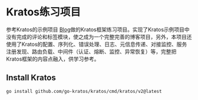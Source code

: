 # Kratos练习项目
参考Kratos的示例项目 [Blog](https://github.com/go-kratos/examples/tree/main/blog)做的Kratos框架练习项目。实现了Kratos示例项目中没有完成的评论和标签模块，使之成为一个完整完善的博客项目，另外，本项目还使用了Kratos的配置、序列化、错误处理、日志、元信息传递、对接监控、服务注册发现、路由负载、中间件（认证、熔断、监控、异常恢复）等，完整把Kratos框架的内容点融入，供学习参考。

## Install Kratos
```
go install github.com/go-kratos/kratos/cmd/kratos/v2@latest
```